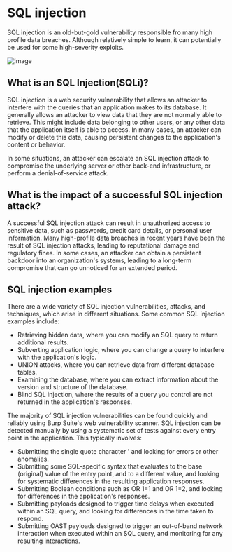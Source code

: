 # SQL injection
SQL injection is an old-but-gold vulnerability responsible fro many high profile data breaches. Although relatively simple to learn, it can potentially be used for some high-severity exploits.

![image](https://user-images.githubusercontent.com/44478872/150627310-aeeae347-ad93-4332-a734-5b83f6410342.png)

## What is an SQL Injection(SQLi)?


SQL injection is a web security vulnerability that allows an attacker to interfere with the queries that an application makes to its database. It generally allows an attacker to view data that they are not normally able to retrieve. This might include data belonging to other users, or any other data that the application itself is able to access. In many cases, an attacker can modify or delete this data, causing persistent changes to the application's content or behavior.

In some situations, an attacker can escalate an SQL injection attack to compromise the underlying server or other back-end infrastructure, or perform a denial-of-service attack.

## What is the impact of a successful SQL injection attack?
A successful SQL injection attack can result in unauthorized access to sensitive data, such as passwords, credit card details, or personal user information. Many high-profile data breaches in recent years have been the result of SQL injection attacks, leading to reputational damage and regulatory fines. In some cases, an attacker can obtain a persistent backdoor into an organization's systems, leading to a long-term compromise that can go unnoticed for an extended period. 

## SQL injection examples
 There are a wide variety of SQL injection vulnerabilities, attacks, and techniques, which arise in different situations. Some common SQL injection examples include:

   * Retrieving hidden data, where you can modify an SQL query to return additional results.
   * Subverting application logic, where you can change a query to interfere with the application's logic.
   * UNION attacks, where you can retrieve data from different database tables.
   * Examining the database, where you can extract information about the version and structure of the database.
   * Blind SQL injection, where the results of a query you control are not returned in the application's responses.


The majority of SQL injection vulnerabilities can be found quickly and reliably using Burp Suite's web vulnerability scanner.
SQL injection can be detected manually by using a systematic set of tests against every entry point in the application. This typically involves:

   * Submitting the single quote character ' and looking for errors or other anomalies.
   * Submitting some SQL-specific syntax that evaluates to the base (original) value of the entry point, and to a different value, and looking for systematic differences in the resulting application responses.
   * Submitting Boolean conditions such as OR 1=1 and OR 1=2, and looking for differences in the application's responses.
   * Submitting payloads designed to trigger time delays when executed within an SQL query, and looking for differences in the time taken to respond.
   * Submitting OAST payloads designed to trigger an out-of-band network interaction when executed within an SQL query, and monitoring for any resulting interactions.
